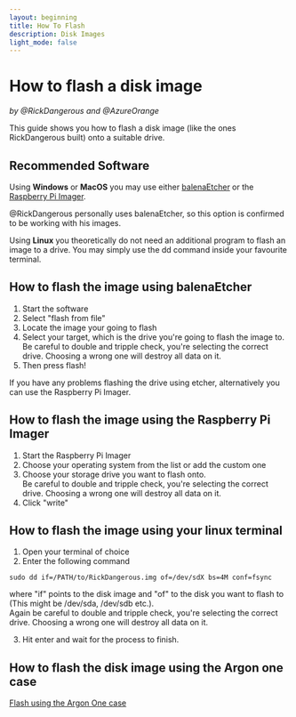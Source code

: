 ```yaml
---
layout: beginning
title: How To Flash
description: Disk Images
light_mode: false
---
```


# How to flash a disk image
_by @RickDangerous and @AzureOrange_

This guide shows you how to flash a disk image (like the ones RickDangerous built) onto a suitable drive.

## Recommended Software

Using **Windows** or **MacOS** you may use either [balenaEtcher](https://www.balena.io/etcher/) or the [Raspberry Pi Imager](https://www.raspberrypi.com/software/).

@RickDangerous personally uses balenaEtcher, so this option is confirmed to be working with his images. 

Using **Linux** you theoretically do not need an additional program to flash an image to a drive. You may simply use the dd command inside your favourite terminal.

## How to flash the image using balenaEtcher

1. Start the software
2. Select "flash from file"
3. Locate the image your going to flash
4. Select your target, which is the drive you're going to flash the image to.  
Be careful to double and tripple check, you're selecting the correct drive. Choosing a wrong one will destroy all data on it.
5. Then press flash!

If you have any problems flashing the drive using etcher, alternatively you can use the Raspberry Pi Imager.

## How to flash the image using the Raspberry Pi Imager

1. Start the Raspberry Pi Imager
2. Choose your operating system from the list or add the custom one
3. Choose your storage drive you want to flash onto.  
Be careful to double and tripple check, you're selecting the correct drive. Choosing a wrong one will destroy all data on it.
4. Click "write" 

## How to flash the image using your linux terminal

1. Open your terminal of choice
2. Enter the following command   
```
sudo dd if=/PATH/to/RickDangerous.img of=/dev/sdX bs=4M conf=fsync
```
where "if" points to the disk image and "of" to the disk you want to flash to (This might be /dev/sda, /dev/sdb etc.).  
Again be careful to double and tripple check, you're selecting the correct drive. Choosing a wrong one will destroy all data on it.

3. Hit enter and wait for the process to finish.

## How to flash the disk image using the Argon one case

[Flash using the Argon One case](flash_argon_one.md)
